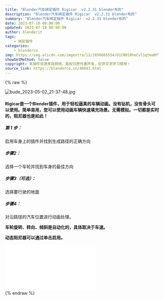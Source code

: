 ```yaml
---
title: "Blender汽车绑定插件 Rigicar  v2.2.31 blender布的"
description: "Blender汽车绑定插件 Rigicar  v2.2.31 blender布的"
summary: "Blender汽车绑定插件 Rigicar  v2.2.31 blender布的"
date: 2023-07-10 00:00:00
updated: 2023-07-10 00:00:00
author: blenderit
tags: 
    - 绑定插件
categories:
    - blenderco
img: https://img.alicdn.com/imgextra/i2/1856665554/O1CN010heCvl1qtmaNYTVCa_!!1856665554.jpg
showGetMethod: false
copyright: 本插件资源来自网络，版权归原作者所有，仅供交流学习使用！
source_link: https://blenderco.cn/46043.html
---
```


{% raw %}
<p><img class="aligncenter" src="https://img.alicdn.com/imgextra/i2/1856665554/O1CN010heCvl1qtmaNYTVCa_!!1856665554.jpg" alt="bude_2023-05-02_21-37-48.jpg"></p><h4>Rigicar是一个Blender插件，用于轻松逼真的车辆动画。没有钻机，没有骨头可以使用。简单易用，您可以使用动画车辆快速填充场景。无需模拟。一切都是实时的，阻尼器也是如此！</h4><h5>第 1 步：</h5><p>启用车身上的插件并找到生成路径的正确方向</p><h5>步骤2：</h5><p>选择一个车轮并找到车身的最佳方向</p><h5>步骤3（可选）：</h5><p>选择要行驶的地面</p><h5>步骤4：</h5><p>对沿路径的汽车位置进行动画处理。</p><p><b>车轮旋转、转向、倾斜是自动化的，具体取决于车速。</b></p><p><b>动态阻尼器可以通过单击启用。</b></p><div id="external-video-9b434542b3" class="external-video"><iframe frameborder="0" src="//player.bilibili.com/player.html?aid=528147460&amp;bvid=BV1UM411G77u&amp;cid=1116200709&amp;page=1" allowfullscreen="true"></iframe></div>
<div style="display: none">blenderco</div>
{% endraw %}